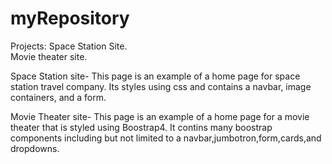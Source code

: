 # myRepository
Projects:      Space Station Site.  
               Movie theater site.


Space Station site- This page is an example of a home page for  space station travel company. Its styles using css and contains a navbar, image containers, and a form.


Movie Theater site- This page is an example of a home page for a movie theater that is styled using Boostrap4. It contins many boostrap components including but not limited to a navbar,jumbotron,form,cards,and dropdowns.
